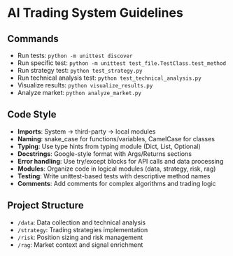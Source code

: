 # AI Trading System Guidelines

## Commands
- Run tests: `python -m unittest discover`
- Run specific test: `python -m unittest test_file.TestClass.test_method`
- Run strategy test: `python test_strategy.py`
- Run technical analysis test: `python test_technical_analysis.py`
- Visualize results: `python visualize_results.py`
- Analyze market: `python analyze_market.py`

## Code Style
- **Imports**: System → third-party → local modules
- **Naming**: snake_case for functions/variables, CamelCase for classes
- **Typing**: Use type hints from typing module (Dict, List, Optional)
- **Docstrings**: Google-style format with Args/Returns sections
- **Error handling**: Use try/except blocks for API calls and data processing
- **Modules**: Organize code in logical modules (data, strategy, risk, rag)
- **Testing**: Write unittest-based tests with descriptive method names
- **Comments**: Add comments for complex algorithms and trading logic

## Project Structure
- `/data`: Data collection and technical analysis
- `/strategy`: Trading strategies implementation
- `/risk`: Position sizing and risk management
- `/rag`: Market context and signal enrichment